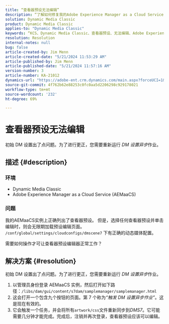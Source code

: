 ```yaml
---
title: “查看器预设无法编辑”
description: “了解如何修复我的Adobe Experience Manager as a Cloud Service (AEMaaCS)实例上正确列出了查看器预设的Dynamic Media Classic问题。”
solution: Dynamic Media Classic
product: Dynamic Media Classic
applies-to: "Dynamic Media Classic"
keywords: “KCS、Dynamic Media Classic、查看器预设、无法编辑、Adobe Experience Manager as a Cloud Service、AEMaaCS、疑难解答”
resolution: Resolution
internal-notes: null
bug: false
article-created-by: Jim Menn
article-created-date: "5/21/2024 11:53:29 AM"
article-published-by: Jim Menn
article-published-date: "5/21/2024 11:57:16 AM"
version-number: 3
article-number: KA-21012
dynamics-url: "https://adobe-ent.crm.dynamics.com/main.aspx?forceUCI=1&pagetype=entityrecord&etn=knowledgearticle&id=66aa34b9-6817-ef11-9f8a-6045bd006268"
source-git-commit: 4f762b62e88253c0fc0aa5d2206298c929178021
workflow-type: tm+mt
source-wordcount: '232'
ht-degree: 69%

---
```


# 查看器预设无法编辑


初始 DM 设置出了点问题。为了进行更正，您需要重新运行 *DM 设置异步*作业。


## 描述 {#description}


### <b>环境</b>

- Dynamic Media Classic
- Adobe Experience Manager as a Cloud Service (AEMaaCS)




### <b>问题</b>

我的AEMaaCS实例上正确列出了查看器预设。
但是，选择任何查看器预设并单击编辑时，则会无限期加载预设编辑页面。
`/conf/global/settings/cloudconfigs/dmscene7` 下有正确的动态媒体配置。

需要如何操作才可让查看器预设编辑器正常工作？


## 解决方案 {#resolution}


初始 DM 设置出了点问题。为了进行更正，您需要重新运行 *DM 设置异步*作业。


1. 以管理员身份登录 AEMaaCS 实例，然后打开如下路径：`/libs/dam/gui/content/s7dam/samplemanager/samplemanager.html`
2. 这会打开一个包含九个按钮的页面。第 7 个称为&#x200B;*“触发 DM 设置异步作业”*。这是现在有效的。
3. 它会触发一个任务，并会将所有`artwork/css`文件重新同步到&#x200B;*DMS7*。它可能需要几分钟才能完成。完成后，注销并再次登录，查看器预设应该可以编辑。

